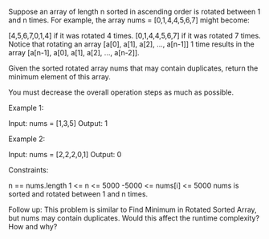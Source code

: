 Suppose an array of length n sorted in ascending order is rotated between 1 and n times. For example, the array nums = [0,1,4,4,5,6,7] might become:

[4,5,6,7,0,1,4] if it was rotated 4 times.
[0,1,4,4,5,6,7] if it was rotated 7 times.
Notice that rotating an array [a[0], a[1], a[2], ..., a[n-1]] 1 time results in the array [a[n-1], a[0], a[1], a[2], ..., a[n-2]].

Given the sorted rotated array nums that may contain duplicates, return the minimum element of this array.

You must decrease the overall operation steps as much as possible.

Example 1:

Input: nums = [1,3,5]
Output: 1

Example 2:

Input: nums = [2,2,2,0,1]
Output: 0


Constraints:

n == nums.length
1 <= n <= 5000
-5000 <= nums[i] <= 5000
nums is sorted and rotated between 1 and n times.


Follow up: This problem is similar to Find Minimum in Rotated Sorted Array, but nums may contain duplicates. Would this affect the runtime complexity? How and why? 

